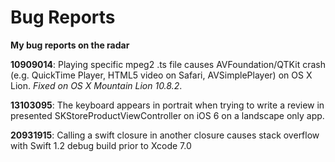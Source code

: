 # Bug Reports

__My bug reports on the radar__

__10909014__: Playing specific mpeg2 .ts file causes AVFoundation/QTKit crash (e.g. QuickTime Player, HTML5 video on Safari, AVSimplePlayer) on OS X Lion. *Fixed on OS X Mountain Lion 10.8.2*.

__13103095__: The keyboard appears in portrait when trying to write a review in presented SKStoreProductViewController on iOS 6 on a landscape only app.

__20931915__: Calling a swift closure in another closure causes stack overflow with Swift 1.2 debug build prior to Xcode 7.0

